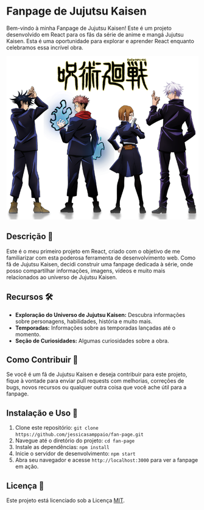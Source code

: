 # Fanpage de Jujutsu Kaisen

Bem-vindo à minha Fanpage de Jujutsu Kaisen! Este é um projeto desenvolvido em React para os fãs da série de anime e mangá Jujutsu Kaisen. Esta é uma oportunidade para explorar e aprender React enquanto celebramos essa incrível obra.

![Logo de Jujutsu Kaisen](./src/imgs/Jujutsu.Kaisen.full.3347585.png)

## Descrição 📖

Este é o meu primeiro projeto em React, criado com o objetivo de me familiarizar com esta poderosa ferramenta de desenvolvimento web. Como fã de Jujutsu Kaisen, decidi construir uma fanpage dedicada à série, onde posso compartilhar informações, imagens, vídeos e muito mais relacionados ao universo de Jujutsu Kaisen.

## Recursos 🛠️

- **Exploração do Universo de Jujutsu Kaisen:** Descubra informações sobre personagens, habilidades, história e muito mais.
- **Temporadas:** Informações sobre as temporadas lançadas até o momento.
- **Seção de Curiosidades:** Algumas curiosidades sobre a obra.

## Como Contribuir 🤝

Se você é um fã de Jujutsu Kaisen e deseja contribuir para este projeto, fique à vontade para enviar pull requests com melhorias, correções de bugs, novos recursos ou qualquer outra coisa que você ache útil para a fanpage.

## Instalação e Uso 🚀

1. Clone este repositório: `git clone https://github.com/jessicasamppaio/fan-page.git`
2. Navegue até o diretório do projeto: `cd fan-page`
3. Instale as dependências: `npm install`
4. Inicie o servidor de desenvolvimento: `npm start`
5. Abra seu navegador e acesse `http://localhost:3000` para ver a fanpage em ação.


## Licença 📝

Este projeto está licenciado sob a Licença [MIT](LICENSE.md).
